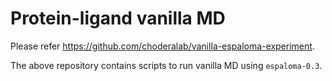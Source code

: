 # Protein-ligand vanilla MD
Please refer https://github.com/choderalab/vanilla-espaloma-experiment.

The above repository contains scripts to run vanilla MD using `espaloma-0.3`.